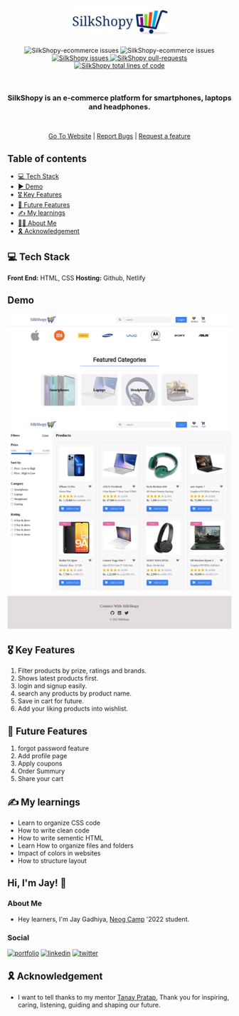 <h1 align="center">
  <br />
  <a href="https://silkshopy.vercel.app/"><img src="https://github.com/Jay-Gadhiya/silkshopy/blob/dev/images/silkshopy-name.jpeg"></a>
  <br />
</h1>

<p align="center">
  <img src="https://img.shields.io/badge/-HTML-orange?style=for-the-badge" alt="SilkShopy-ecommerce issues" alt="SilkShopy-ecommerce issues"/>
  <img src="https://img.shields.io/badge/-CSS-blue?style=for-the-badge" alt="SilkShopy-ecommerce issues" alt="SilkShopy-ecommerce issues"/>
  <a href="https://github.com/Jay-Gadhiya/SilkShopy-ecommerce/issues" target="blank">
  <img src="https://img.shields.io/github/issues/Jay-Gadhiya/SilkShopy-ecommerce?style=for-the-badge" alt="SilkShopy issues"/>
  </a>
  <a href="https://github.com/Jay-Gadhiya/SilkShopy-ecommerce/pulls" target="blank">
  <img src="https://img.shields.io/github/issues-pr/Jay-Gadhiya/SilkShopy-ecommerce?color=important&style=for-the-badge" alt="SilkShopy pull-requests"/>
  </a>
  <a href="https://github.com/Jay-Gadhiya/SilkShopy-ecommerce/graphs/code-frequency" target="blank">
  <img src="https://img.shields.io/tokei/lines/github/Jay-Gadhiya/SilkShopy-ecommerce?label=total%20lines%20of%20code&color=9cf&style=for-the-badge" alt="SilkShopy total lines of code"/>
  </a>
</p>
<br />
<h3 align="center"> SilkShopy is an e-commerce platform for smartphones, laptops and headphones.</h3>

<br /> 

<p align= "center"> 
  <a href="https://silkshopy.vercel.app/" target="blank">Go To Website</a> 
  |
  <a href="https://github.com/Jay-Gadhiya/SilkShopy-ecommerce/issues" target="blank">Report Bugs</a> 
  |
  <a href="https://github.com/Jay-Gadhiya/SilkShopy-ecommerce/issues" target="blank">Request a feature</a> 
</p>


## Table of contents
* [💻 Tech Stack](#tech-stack)
* [▶️ Demo](#demo)
* [🎖 Key Features](#key-features)
* [🔮 Future Features](#future-features)
* [✍️ My learnings](#my-learning)
* [🙋‍♂️ About Me](#about-me)
* [🎗️ Acknowledgement](#acknowledgement)

<a name="tech-stack"/>

## 💻 Tech Stack
**Front End:** HTML, CSS
**Hosting:** Github, Netlify

<a name="demo"/>

## Demo
![SilkShopy](https://github.com/Jay-Gadhiya/silkshopy/blob/dev/images/silk-readme.png)
![SIlkShopy](https://github.com/Jay-Gadhiya/silkshopy/blob/dev/images/prod-list-page.png)

<a name="key-features"/>

## 🎖 Key Features
1. Filter products by prize, ratings and brands.
2. Shows latest products first.
3. login and signup easily.
4. search any products by product name.
5. Save in cart for future.
6. Add your liking products into wishlist.

<a name="future-features"/>

## 🔮 Future Features
1. forgot password feature
2. Add profile page
3. Apply coupons
4. Order Summury
5. Share your cart

<a name="my-learning"/>

## ✍️ My learnings
* Learn to organize CSS code
* How to write clean code
* How to write sementic HTML
* Learn How to organize files and folders
* Impact of colors in websites
* How to structure layout 

<a name="about-me"/>

## Hi, I'm Jay! 👋
### About Me
* Hey learners, I'm Jay Gadhiya, [Neog Camp](https://neog.camp/) '2022 student.
### Social 
[![portfolio](https://img.shields.io/badge/my_portfolio-000?style=for-the-badge&logo=ko-fi&logoColor=white)](https://jay-gadhiya.netlify.app/)
[![linkedin](https://img.shields.io/badge/linkedin-0A66C2?style=for-the-badge&logo=linkedin&logoColor=white)](https://www.linkedin.com/in/jay-gadhiya-2009a6192/)
[![twitter](https://img.shields.io/badge/twitter-1DA1F2?style=for-the-badge&logo=twitter&logoColor=white)](https://twitter.com/JayGadhiya7)

<a name="acknowledgement"/>

## 🎗️ Acknowledgement
* I want to tell thanks to my mentor [Tanay Pratap](https://twitter.com/tanaypratap), Thank you for inspiring, caring, listening, guiding and shaping our future.
